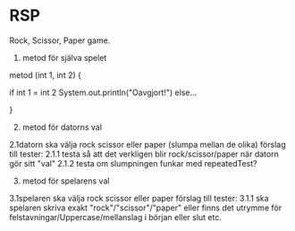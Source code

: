 # RSP
Rock, Scissor, Paper game.

1. metod för själva spelet

metod (int 1, int 2) {

if int 1 = int 2
System.out.println("Oavgjort!")
else...

}

2. metod för datorns val

2.1datorn ska välja rock scissor eller paper (slumpa mellan de olika)
förslag till tester:
2.1.1 testa så att det verkligen blir rock/scissor/paper när datorn gör sitt "val"
2.1.2 testa om slumpningen funkar med repeatedTest?

3. metod för spelarens val

3.1spelaren ska välja rock scissor eller paper
förslag till tester:
3.1.1 ska spelaren skriva exakt "rock"/"scissor"/"paper" eller finns det utrymme för felstavningar/Uppercase/mellanslag i början eller slut etc.





